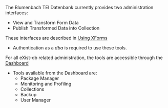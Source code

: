 The Blumenbach TEI Datenbank currently provides two administration interfaces:

* View and Transform Form Data
* Publish Transformed Data into Collection

These interfaces are described in [Using XForms](../xforms/xforms-usage)

* Authentication as a _dba_ is required to use these tools.

For all eXist-db related administration, the tools are accessible through the [Dashboard]( /exist/apps/dashboard/index.html)

* Tools available from the Dashboard are:
    * Package Manager
    * Monitoring and Profiling
    * Collections
    * Backup
    * User Manager